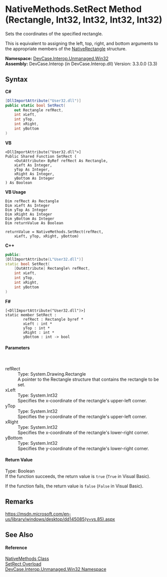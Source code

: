 # NativeMethods.SetRect Method (Rectangle, Int32, Int32, Int32, Int32)
 

Sets the coordinates of the specified rectangle. 

 This is equivalent to assigning the left, top, right, and bottom arguments to the appropriate members of the <a href="T_DevCase_Interop_Unmanaged_Win32_Structures_NativeRectangle">NativeRectangle</a> structure.

**Namespace:**&nbsp;<a href="N_DevCase_Interop_Unmanaged_Win32">DevCase.Interop.Unmanaged.Win32</a><br />**Assembly:**&nbsp;DevCase.Interop (in DevCase.Interop.dll) Version: 3.3.0.0 (3.3)

## Syntax

**C#**<br />
``` C#
[DllImportAttribute("User32.dll")]
public static bool SetRect(
	out Rectangle refRect,
	int xLeft,
	int yTop,
	int xRight,
	int yBottom
)
```

**VB**<br />
``` VB
<DllImportAttribute("User32.dll">]
Public Shared Function SetRect ( 
	<OutAttribute> ByRef refRect As Rectangle,
	xLeft As Integer,
	yTop As Integer,
	xRight As Integer,
	yBottom As Integer
) As Boolean
```

**VB Usage**<br />
``` VB Usage
Dim refRect As Rectangle
Dim xLeft As Integer
Dim yTop As Integer
Dim xRight As Integer
Dim yBottom As Integer
Dim returnValue As Boolean

returnValue = NativeMethods.SetRect(refRect, 
	xLeft, yTop, xRight, yBottom)
```

**C++**<br />
``` C++
public:
[DllImportAttribute(L"User32.dll")]
static bool SetRect(
	[OutAttribute] Rectangle% refRect, 
	int xLeft, 
	int yTop, 
	int xRight, 
	int yBottom
)
```

**F#**<br />
``` F#
[<DllImportAttribute("User32.dll")>]
static member SetRect : 
        refRect : Rectangle byref * 
        xLeft : int * 
        yTop : int * 
        xRight : int * 
        yBottom : int -> bool 

```


#### Parameters
&nbsp;<dl><dt>refRect</dt><dd>Type: System.Drawing.Rectangle<br />A pointer to the Rectangle structure that contains the rectangle to be set.</dd><dt>xLeft</dt><dd>Type: System.Int32<br />Specifies the x-coordinate of the rectangle's upper-left corner.</dd><dt>yTop</dt><dd>Type: System.Int32<br />Specifies the y-coordinate of the rectangle's upper-left corner.</dd><dt>xRight</dt><dd>Type: System.Int32<br />Specifies the x-coordinate of the rectangle's lower-right corner.</dd><dt>yBottom</dt><dd>Type: System.Int32<br />Specifies the y-coordinate of the rectangle's lower-right corner.</dd></dl>

#### Return Value
Type: Boolean<br />If the function succeeds, the return value is `true` (`True` in Visual Basic). 

 If the function fails, the return value is `false` (`False` in Visual Basic).

## Remarks
<a href="https://msdn.microsoft.com/en-us/library/windows/desktop/dd145085(v=vs.85).aspx" target="_blank">https://msdn.microsoft.com/en-us/library/windows/desktop/dd145085(v=vs.85).aspx</a>

## See Also


#### Reference
<a href="T_DevCase_Interop_Unmanaged_Win32_NativeMethods">NativeMethods Class</a><br /><a href="Overload_DevCase_Interop_Unmanaged_Win32_NativeMethods_SetRect">SetRect Overload</a><br /><a href="N_DevCase_Interop_Unmanaged_Win32">DevCase.Interop.Unmanaged.Win32 Namespace</a><br />
